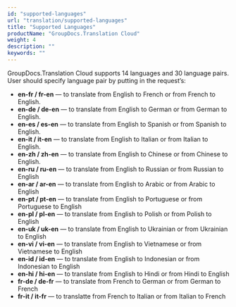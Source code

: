 ```yaml
---
id: "supported-languages"
url: "translation/supported-languages"
title: "Supported Languages"
productName: "GroupDocs.Translation Cloud"
weight: 4
description: ""
keywords: ""
---
```


GroupDocs.Translation Cloud supports 14 languages and 30 language pairs. User should specify language pair by putting in the request’s:

* **en-fr / fr-en** — to translate from English to French or from French to English.
* **en-de / de-en** — to translate from English to German or from German to English.
* **en-es / es-en** — to translate from English to Spanish or from Spanish to English.
* **en-it / it-en** — to translate from English to Italian or from Italian to English.
* **en-zh / zh-en** — to translate from English to Chinese or from Chinese to English. 
* **en-ru / ru-en** — to translate from English to Russian or from Russian to English
* **en-ar / ar-en** — to translate from English to Arabic or from Arabic to English 
* **en-pt / pt-en** — to translate from English to Portuguese or from Portuguese to English
* **en-pl / pl-en** — to translate from English to Polish or from Polish to English
* **en-uk / uk-en** — to translate from English to Ukrainian or from Ukrainian to English
* **en-vi / vi-en** — to translate from English to Vietnamese or from Vietnamese to English
* **en-id / id-en** — to translate from English to Indonesian or from Indonesian to English
* **en-hi / hi-en** — to translate from English to Hindi or from Hindi to English
* **fr-de / de-fr** — to translate from French to German or from German to French
* **fr-it / it-fr** — to translatte from French to Italian or from Italian to French
